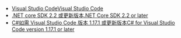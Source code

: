 * [<span data-ttu-id="adf9b-101">Visual Studio Code</span><span class="sxs-lookup"><span data-stu-id="adf9b-101">Visual Studio Code</span></span>](https://code.visualstudio.com/download)
* [<span data-ttu-id="adf9b-102">.NET core SDK 2.2 或更新版本</span><span class="sxs-lookup"><span data-stu-id="adf9b-102">.NET Core SDK 2.2 or later</span></span>](https://www.microsoft.com/net/download/all)
* [<span data-ttu-id="adf9b-103">C#如需 Visual Studio Code 版本 1.17.1 或更新版本</span><span class="sxs-lookup"><span data-stu-id="adf9b-103">C# for Visual Studio Code version 1.17.1 or later</span></span>](https://marketplace.visualstudio.com/items?itemName=ms-vscode.csharp)